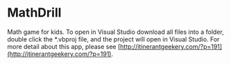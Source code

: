 MathDrill
=========

Math game for kids. To open in Visual Studio download all files into a folder, double click the *.vbproj file, and the project will open in Visual Studio. 
For more detail about this app, please see [http://itinerantgeekery.com/?p=191](http://itinerantgeekery.com/?p=191).

